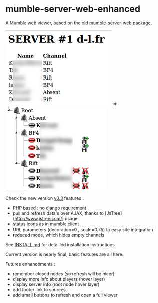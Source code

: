 mumble-server-web-enhanced
==========================

A Mumble web viewer, based on the old [mumble-server-web package](http://packages.ubuntu.com/precise-updates/mumble-server-web).

![old-screenshot](/img/screenshot0.png?raw=true) => ![current-screenshot](/img/screenshot1.png?raw=true)

Check the new version [v0.3](https://github.com/olaulau/mumble-server-web-enhanced/tree/v0.3)
features :
- PHP based : no django requirement
- pull and refresh data's over AJAX, thanks to [JsTree](http://www.jstree.com/] usage
- status icons as in mumble client
- URL parameters (decoration=0 , scale=0.75) to easy site integration
- reduced mode, which hides empty channels

See [INSTALL.md](https://github.com/olaulau/mumble-server-web-enhanced/blob/master/INSTALL.md) for detailled installation instructions.

Current version is nearly final, basic features are all here.

Futures enhancements :
- remember closed nodes (so refresh will be nicer)
- display more info about players (hover layer)
- display server info (root node hover layer)
- add footer link to sources
- add small buttons to refresh and open a full viewer